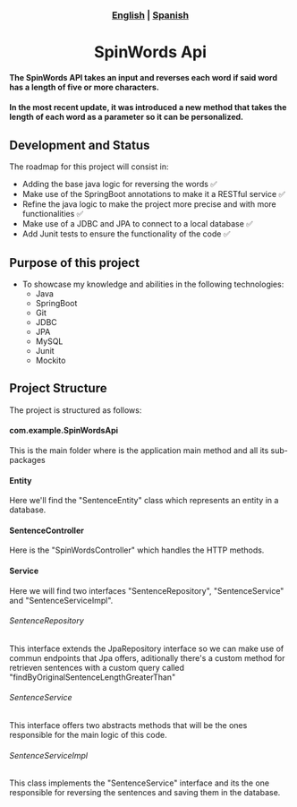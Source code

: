 <div align="center"><h3><a href="README.md">English</a> | <a href="README_ES.md">Spanish</a></h3></div>
<div align="center"><h1>SpinWords Api</h1></div>

#### The SpinWords API takes an input and reverses each word if said word has a length of five or more characters.  

#### In the most recent update, it was introduced a new method that takes the length of each word as a parameter so it can be personalized.

## Development and Status
The roadmap for this project will consist in:
+ Adding the base java logic for reversing the words ✅
+ Make use of the SpringBoot annotations to make it a RESTful service ✅
+ Refine the java logic to make the project more precise and with more functionalities ✅
+ Make use of a JDBC and JPA to connect to a local database ✅
+ Add Junit tests to ensure the functionality of the code ✅

## Purpose of this project

+ To showcase my knowledge and abilities in the following technologies:
    + Java
    - SpringBoot
    + Git
    - JDBC
    - JPA
    - MySQL
    - Junit
    - Mockito

## Project Structure
The project is structured as follows:
#### com.example.SpinWordsApi
This is the main folder where is the application main method and all its sub-packages
#### Entity
Here we'll find the "SentenceEntity" class which represents an entity in a database.
#### SentenceController
Here is the "SpinWordsController" which handles the HTTP methods.
#### Service
Here we will find two interfaces "SentenceRepository", "SentenceService" and "SentenceServiceImpl".

###### SentenceRepository
This interface extends the JpaRepository interface so we can make use of commun endpoints that Jpa offers, aditionally
there's a custom method for retrieven sentences with a custom query called "findByOriginalSentenceLengthGreaterThan"

###### SentenceService
This interface offers two abstracts methods that will be the ones responsible for the main logic of this code. 

###### SentenceServiceImpl
This class implements the "SentenceService" interface and its the one responsible for reversing the sentences and saving them in the database.
